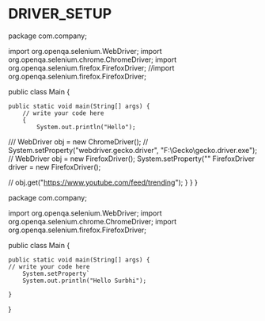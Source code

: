 # DRIVER_SETUP
package com.company;

import org.openqa.selenium.WebDriver;
import org.openqa.selenium.chrome.ChromeDriver;
import org.openqa.selenium.firefox.FirefoxDriver;
//import org.openqa.selenium.firefox.FirefoxDriver;

public class Main {

    public static void main(String[] args) {
        // write your code here
        {
            System.out.println("Hello");
///            WebDriver obj = new ChromeDriver();
//            System.setProperty("webdriver.gecko.driver", "F:\\Gecko\\gecko.driver.exe");
//            WebDriver obj = new FirefoxDriver();
            System.setProperty(""
            FirefoxDriver driver = new FirefoxDriver();

//            obj.get("https://www.youtube.com/feed/trending");
        }
    }
}

package com.company;

import org.openqa.selenium.WebDriver;
import org.openqa.selenium.chrome.ChromeDriver;
import org.openqa.selenium.firefox.FirefoxDriver;

public class Main {

    public static void main(String[] args) {
	// write your code here
        System.setProperty`
        System.out.println("Hello Surbhi");

    }
}


